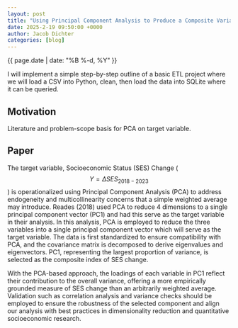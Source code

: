 ```yaml
---
layout: post
title: "Using Principal Component Analysis to Produce a Composite Variable for Socioeconomic Analysis"
date: 2025-2-19 09:50:00 +0000
author: Jacob Dichter
categories: [blog]
---
```

<span class="date" style="padding-top: 0px; margin-top: 0px;">{{ page.date | date: "%B %-d, %Y" }}</span>

I will implement a simple step-by-step outline of a basic ETL project where we will load a CSV into Python, clean, then load the data into SQLite where it can be queried.

## Motivation

Literature and problem-scope basis for PCA on target variable.

## Paper

The target variable, Socioeconomic Status (SES) Change ($$Y=ΔSES_{2018−2023}$$) is operationalized using Principal Component Analysis (PCA) to address endogeneity and multicollinearity concerns that a simple weighted average may introduce. Reades (2018) used PCA to reduce 4 dimensions to a single principal component vector (PC1) and had this serve as the target variable in their analysis. In this analysis, PCA is employed to reduce the three variables into a single principal component vector which will serve as the target variable. The data is first standardized to ensure compatibility with PCA, and the covariance matrix is decomposed to derive eigenvalues and eigenvectors. PC1, representing the largest proportion of variance, is selected as the composite index of SES change.

With the PCA-based approach, the loadings of each variable in PC1 reflect their contribution to the overall variance, offering a more empirically grounded measure of SES change than an arbitrarily weighted average. Validation such as correlation analysis and variance checks should be employed to ensure the robustness of the selected component and align our analysis with best practices in dimensionality reduction and quantitative socioeconomic research.
